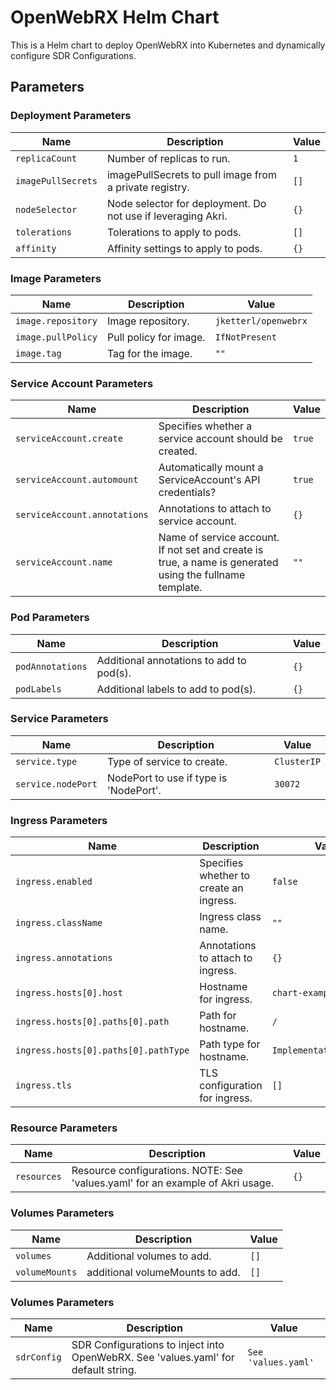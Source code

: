 # OpenWebRX Helm Chart

This is a Helm chart to deploy OpenWebRX into Kubernetes and dynamically configure SDR Configurations.

## Parameters

### Deployment Parameters

| Name               | Description                                                  | Value |
| ------------------ | ------------------------------------------------------------ | ----- |
| `replicaCount`     | Number of replicas to run.                                   | `1`   |
| `imagePullSecrets` | imagePullSecrets to pull image from a private registry.      | `[]`  |
| `nodeSelector`     | Node selector for deployment. Do not use if leveraging Akri. | `{}`  |
| `tolerations`      | Tolerations to apply to pods.                                | `[]`  |
| `affinity`         | Affinity settings to apply to pods.                          | `{}`  |

### Image Parameters

| Name               | Description            | Value                |
| ------------------ | ---------------------- | -------------------- |
| `image.repository` | Image repository.      | `jketterl/openwebrx` |
| `image.pullPolicy` | Pull policy for image. | `IfNotPresent`       |
| `image.tag`        | Tag for the image.     | `""`                 |

### Service Account Parameters

| Name                         | Description                                                                                              | Value  |
| ---------------------------- | -------------------------------------------------------------------------------------------------------- | ------ |
| `serviceAccount.create`      | Specifies whether a service account should be created.                                                   | `true` |
| `serviceAccount.automount`   | Automatically mount a ServiceAccount's API credentials?                                                  | `true` |
| `serviceAccount.annotations` | Annotations to attach to service account.                                                                | `{}`   |
| `serviceAccount.name`        | Name of service account. If not set and create is true, a name is generated using the fullname template. | `""`   |

### Pod Parameters

| Name             | Description                              | Value |
| ---------------- | ---------------------------------------- | ----- |
| `podAnnotations` | Additional annotations to add to pod(s). | `{}`  |
| `podLabels`      | Additional labels to add to pod(s).      | `{}`  |

### Service Parameters

| Name               | Description                            | Value       |
| ------------------ | -------------------------------------- | ----------- |
| `service.type`     | Type of service to create.             | `ClusterIP` |
| `service.nodePort` | NodePort to use if type is 'NodePort'. | `30072`     |

### Ingress Parameters

| Name                                 | Description                             | Value                    |
| ------------------------------------ | --------------------------------------- | ------------------------ |
| `ingress.enabled`                    | Specifies whether to create an ingress. | `false`                  |
| `ingress.className`                  | Ingress class name.                     | `""`                     |
| `ingress.annotations`                | Annotations to attach to ingress.       | `{}`                     |
| `ingress.hosts[0].host`              | Hostname for ingress.                   | `chart-example.local`    |
| `ingress.hosts[0].paths[0].path`     | Path for hostname.                      | `/`                      |
| `ingress.hosts[0].paths[0].pathType` | Path type for hostname.                 | `ImplementationSpecific` |
| `ingress.tls`                        | TLS configuration for ingress.          | `[]`                     |

### Resource Parameters

| Name        | Description                                                                    | Value |
| ----------- | ------------------------------------------------------------------------------ | ----- |
| `resources` | Resource configurations. NOTE: See 'values.yaml' for an example of Akri usage. | `{}`  |

### Volumes Parameters

| Name           | Description                     | Value |
| -------------- | ------------------------------- | ----- |
| `volumes`      | Additional volumes to add.      | `[]`  |
| `volumeMounts` | additional volumeMounts to add. | `[]`  |

### Volumes Parameters

| Name        | Description                                                                        | Value               |
| ----------- | ---------------------------------------------------------------------------------- | ------------------- |
| `sdrConfig` | SDR Configurations to inject into OpenWebRX. See 'values.yaml' for default string. | `See 'values.yaml'` |
